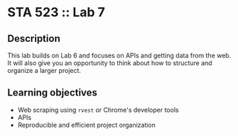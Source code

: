 # STA 523 :: Lab 7

## Description

This lab builds on Lab 6 and focuses on APIs and getting data from the web. 
It will also give you an opportunity to think about how to structure and 
organize a larger project.

## Learning objectives

- Web scraping using `rvest` or Chrome's developer tools
- APIs
- Reproducible and efficient project organization
